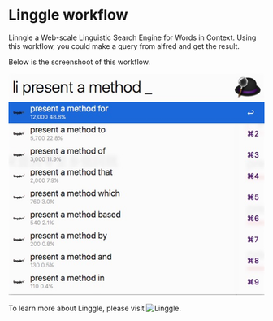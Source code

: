 # Linggle workflow

Linngle a Web-scale Linguistic Search Engine for Words in Context. Using this workflow, you could make a query from alfred and get the result.

Below is the screenshoot of this workflow.

![Linggle screenshoot](linggle.jpg)

To learn more about Linggle, please visit ![Linggle](http://linggle.com/).
